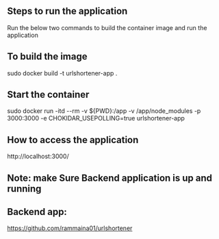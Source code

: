 ## Steps to run the application
Run the below two commands to build the container image and run the application

## To build the image
sudo docker build -t urlshortener-app .

## Start the container
sudo docker run -itd --rm -v ${PWD}:/app -v /app/node_modules -p 3000:3000 -e CHOKIDAR_USEPOLLING=true urlshortener-app

## How to access the application

http://localhost:3000/

## Note: make Sure Backend application is up and running

## Backend app:
https://github.com/rammaina01/urlshortener


